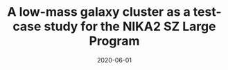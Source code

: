 ---
title: "A low-mass galaxy cluster as a test-case study for the NIKA2 SZ Large Program"
collection: "fa_procs"
permalink: /publications/2020EPJWC.22800012K
date: 2020-06-01
venue: "mm Universe @ NIKA2 - Observing the mm Universe with the NIKA2 Camera"
citation: "Kéruzoré, F., Adam, R., Ade, P., et al. (2020), mm Universe @ NIKA2 - Observing the mm Universe with the NIKA2 Camera, 228, 00012."
---